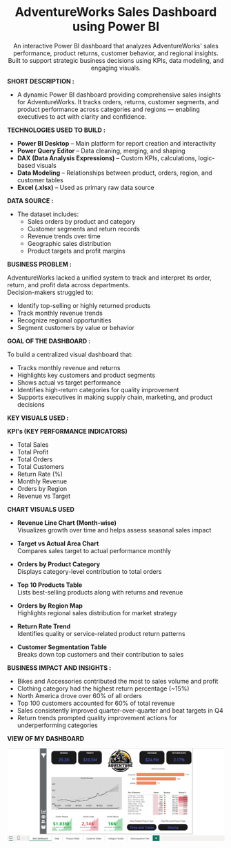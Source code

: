 <h1 align="center"><b>AdventureWorks Sales Dashboard using Power BI</b></h1>

<p align="center">
  An interactive Power BI dashboard that analyzes AdventureWorks' sales performance, product returns, customer behavior, and regional insights.  
  <br>
  Built to support strategic business decisions using KPIs, data modeling, and engaging visuals.
</p>



**SHORT DESCRIPTION :**

- A dynamic Power BI dashboard providing comprehensive sales insights for AdventureWorks. It tracks orders, returns, customer segments, and product performance across categories and regions — enabling executives to act with clarity and confidence.


**TECHNOLOGIES USED TO BUILD :**

- **Power BI Desktop** – Main platform for report creation and interactivity  
- **Power Query Editor** – Data cleaning, merging, and shaping  
- **DAX (Data Analysis Expressions)** – Custom KPIs, calculations, logic-based visuals  
- **Data Modeling** – Relationships between product, orders, region, and customer tables  
- **Excel (.xlsx)** – Used as primary raw data source  


**DATA SOURCE :**

- The dataset includes:
  - Sales orders by product and category
  - Customer segments and return records
  - Revenue trends over time
  - Geographic sales distribution
  - Product targets and profit margins


**BUSINESS PROBLEM :**

AdventureWorks lacked a unified system to track and interpret its order, return, and profit data across departments.  
Decision-makers struggled to:
- Identify top-selling or highly returned products  
- Track monthly revenue trends  
- Recognize regional opportunities  
- Segment customers by value or behavior  


**GOAL OF THE DASHBOARD :**

To build a centralized visual dashboard that:
- Tracks monthly revenue and returns  
- Highlights key customers and product segments  
- Shows actual vs target performance  
- Identifies high-return categories for quality improvement  
- Supports executives in making supply chain, marketing, and product decisions  


**KEY VISUALS USED :**

   **KPI's (KEY PERFORMANCE INDICATORS)**

  - Total Sales  
  - Total Profit  
  - Total Orders  
  - Total Customers  
  - Return Rate (%)  
  - Monthly Revenue  
  - Orders by Region  
  - Revenue vs Target

   **CHART VISUALS USED**

  - **Revenue Line Chart (Month-wise)**  
    Visualizes growth over time and helps assess seasonal sales impact

  - **Target vs Actual Area Chart**  
    Compares sales target to actual performance monthly

  - **Orders by Product Category**  
    Displays category-level contribution to total orders

  - **Top 10 Products Table**  
    Lists best-selling products along with returns and revenue

  - **Orders by Region Map**  
    Highlights regional sales distribution for market strategy

  - **Return Rate Trend**  
    Identifies quality or service-related product return patterns

  - **Customer Segmentation Table**  
    Breaks down top customers and their contribution to sales


**BUSINESS IMPACT AND INSIGHTS :**

- Bikes and Accessories contributed the most to sales volume and profit  
- Clothing category had the highest return percentage (~15%)  
- North America drove over 60% of all orders  
- Top 100 customers accounted for 60% of total revenue  
- Sales consistently improved quarter-over-quarter and beat targets in Q4  
- Return trends prompted quality improvement actions for underperforming categories


**VIEW OF MY DASHBOARD**

<p align="center">
  <img src="https://github.com/VedantVivek/Adventure-Sales-Dashboard/raw/main/Dashboard%20Sales.png" alt="Dashboard Preview" width="800"/>
</p>

